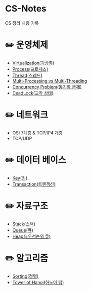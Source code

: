 # CS-Notes
CS 정리 내용 기록

# ✏️ 운영체제
- [Virtualization(가상화)](https://medium.com/@jihoju96/virtualizion-4f553e3c8ada)
- [Process(프로세스)](https://medium.com/@jihoju96/process-%EB%9E%80-6447b71908e4)
- [Thread(스레드)](https://medium.com/@jihoju96/%EB%A9%80%ED%8B%B0-%ED%94%84%EB%A1%9C%EC%84%B8%EC%8B%B1-multi-processing-%EA%B3%BC-%EB%A9%80%ED%8B%B0-%EC%8A%A4%EB%A0%88%EB%94%A9-multi-threading-b981bb706f4b)
- [Multi-Processing vs Multi-Threading](https://medium.com/@jihoju96/%EB%A9%80%ED%8B%B0-%ED%94%84%EB%A1%9C%EC%84%B8%EC%8B%B1-multi-processing-%EA%B3%BC-%EB%A9%80%ED%8B%B0-%EC%8A%A4%EB%A0%88%EB%94%A9-multi-threading-b981bb706f4b)
- [Concurrency Problem(동기화 문제)](https://github.com/JihoJu/CS-Notes/blob/main/OS/concurrency_problem.md#%EB%8F%99%EA%B8%B0%ED%99%94-%EB%AC%B8%EC%A0%9Cconcurrency-problem)
- [DeadLock(교착 상태)](https://github.com/JihoJu/CS-Notes/blob/main/OS/deadlock.md#deadlock%EA%B5%90%EC%B0%A9-%EC%83%81%ED%83%9C)

# ✏️ 네트워크
- OSI 7계층 & TCP/IP4 계층
- TCP/UDP

# ✏️ 데이터 베이스
- [Key(키)](https://github.com/JihoJu/CS-Notes/blob/main/Database/keys.md#key)
- [Transaction(트랜잭션)](https://github.com/JihoJu/CS-Notes/blob/main/Database/transaction.md#transaction%ED%8A%B8%EB%9E%9C%EC%9E%AD%EC%85%98-%EC%9D%B4%EB%9E%80)

# ✏️ 자료구조
- [Stack(스택)](https://github.com/JihoJu/CS-Notes/blob/main/DataStructure/stack.md#stack)
- [Queue(큐)](https://github.com/JihoJu/CS-Notes/blob/main/DataStructure/queue.md#queue)
- [Heap(=우선순위 큐)](https://github.com/JihoJu/CS-Notes/blob/main/DataStructure/heap.md#heap)

# ✏️ 알고리즘
- [Sorting(정렬)](https://github.com/JihoJu/CS-Notes/blob/main/Algorithms/sorting.md#1-selection-sorting-%EC%84%A0%ED%83%9D-%EC%A0%95%EB%A0%AC-%EB%9E%80)
- [Tower of Hanoi(하노이 탑)](https://github.com/JihoJu/CS-Notes/blob/main/Algorithms/hanoi.md#%ED%95%98%EB%85%B8%EC%9D%B4-%ED%83%91-%EC%95%8C%EA%B3%A0%EB%A6%AC%EC%A6%98)
